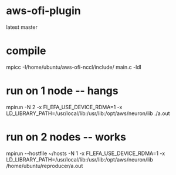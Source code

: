 # aws-ofi-plugin
latest master

# compile
mpicc -I/home/ubuntu/aws-ofi-nccl/include/ main.c -ldl

# run on 1 node -- hangs
mpirun -N 2 -x FI_EFA_USE_DEVICE_RDMA=1 -x LD_LIBRARY_PATH=/usr/local/lib:/usr/lib:/opt/aws/neuron/lib ./a.out

# run on 2 nodes -- works
mpirun --hostfile ~/hosts -N 1 -x FI_EFA_USE_DEVICE_RDMA=1 -x LD_LIBRARY_PATH=/usr/local/lib:/usr/lib:/opt/aws/neuron/lib /home/ubuntu/reproducer/a.out
